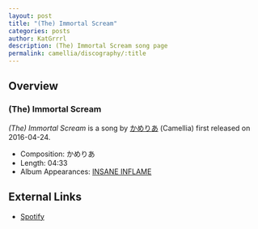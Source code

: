 ```yaml
---
layout: post
title: "(The) Immortal Scream"
categories: posts
author: KatGrrrl
description: (The) Immortal Scream song page
permalink: camellia/discography/:title
---
```


## Overview

### (The) Immortal Scream

*(The) Immortal Scream* is a song by [かめりあ](/camellia) (Camellia) first released on 2016-04-24.

* Composition: かめりあ
* Length: 04:33
* Album Appearances: [INSANE INFLAME](<{% link postsInclude/_posts/camellia/albums/INSANE-INFLAME/2023-12-18-INSANE-INFLAME.md %}>)

## External Links

* [Spotify](https://open.spotify.com/track/2lEsLnqGmJugFFNLEmsPKw?si=85c41c4bd4f14a0c)
